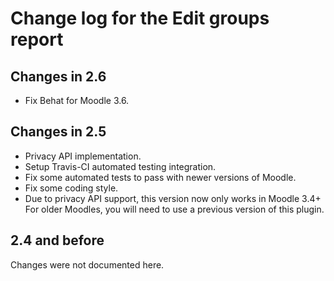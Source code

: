 # Change log for the Edit groups report


## Changes in 2.6

* Fix Behat for Moodle 3.6.


## Changes in 2.5

* Privacy API implementation.
* Setup Travis-CI automated testing integration.
* Fix some automated tests to pass with newer versions of Moodle.
* Fix some coding style.
* Due to privacy API support, this version now only works in Moodle 3.4+
  For older Moodles, you will need to use a previous version of this plugin.


## 2.4 and before

Changes were not documented here.

